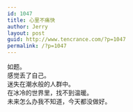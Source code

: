 ```yaml
---
id: 1047
title: 心里不痛快
author: Jerry
layout: post
guid: http://www.tencrance.com/?p=1047
permalink: /?p=1047
---
```

如题。  
感觉丢了自己。  
迷失在潮水般的人群中。  
在冰冷的世界里，找不到温暖。  
未来怎么办我不知道，今天都没做好。